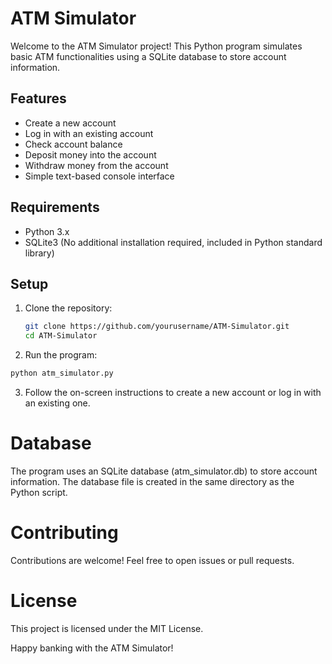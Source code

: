# ATM Simulator

Welcome to the ATM Simulator project! This Python program simulates basic ATM functionalities using a SQLite database to store account information.

## Features

- Create a new account
- Log in with an existing account
- Check account balance
- Deposit money into the account
- Withdraw money from the account
- Simple text-based console interface

## Requirements

- Python 3.x
- SQLite3 (No additional installation required, included in Python standard library)

## Setup

1. Clone the repository:

   ```bash
   git clone https://github.com/yourusername/ATM-Simulator.git
   cd ATM-Simulator


2. Run the program:

  ```bash
  python atm_simulator.py
  ```

3. Follow the on-screen instructions to create a new account or log in with an existing one.

# Database
The program uses an SQLite database (atm_simulator.db) to store account information. The database file is created in the same directory as the Python script.

# Contributing
Contributions are welcome! Feel free to open issues or pull requests.

# License
This project is licensed under the MIT License.

Happy banking with the ATM Simulator!
